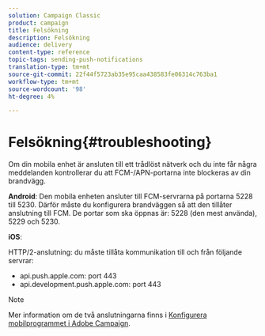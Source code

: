 ```yaml
---
solution: Campaign Classic
product: campaign
title: Felsökning
description: Felsökning
audience: delivery
content-type: reference
topic-tags: sending-push-notifications
translation-type: tm+mt
source-git-commit: 22f44f5723ab35e95caa438583fe06314c763ba1
workflow-type: tm+mt
source-wordcount: '98'
ht-degree: 4%

---
```



# Felsökning{#troubleshooting}

Om din mobila enhet är ansluten till ett trådlöst nätverk och du inte får några meddelanden kontrollerar du att FCM-/APN-portarna inte blockeras av din brandvägg.

**Android**: Den mobila enheten ansluter till FCM-servrarna på portarna 5228 till 5230. Därför måste du konfigurera brandväggen så att den tillåter anslutning till FCM. De portar som ska öppnas är: 5228 (den mest använda), 5229 och 5230.

**iOS**:

HTTP/2-anslutning: du måste tillåta kommunikation till och från följande servrar:

* api.push.apple.com: port 443
* api.development.push.apple.com: port 443

>[!NOTE]
>
>Mer information om de två anslutningarna finns i [Konfigurera mobilprogrammet i Adobe Campaign](../../delivery/using/configuring-the-mobile-application.md).
